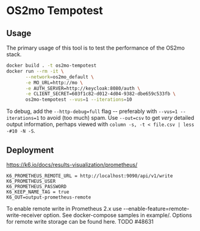 <!--
SPDX-FileCopyrightText: 2022 Magenta ApS <https://magenta.dk>
SPDX-License-Identifier: MPL-2.0
-->

# OS2mo Tempotest

## Usage
The primary usage of this tool is to test the performance of the OS2mo stack.
```bash
docker build . -t os2mo-tempotest
docker run --rm -it \
       --network=os2mo_default \
       -e MO_URL=http://mo \
       -e AUTH_SERVER=http://keycloak:8080/auth \
       -e CLIENT_SECRET=603f1c82-d012-4d04-9382-dbe659c533fb \
       os2mo-tempotest --vus=1 --iterations=10
```
To debug, add the `--http-debug=full` flag -- preferably with `--vus=1 --iterations=1` to avoid (too much) spam. Use
`--out=csv` to get _very_ detailed output information, perhaps viewed with `column -s, -t < file.csv | less -#10 -N -S`.


## Deployment
https://k6.io/docs/results-visualization/prometheus/
```
K6_PROMETHEUS_REMOTE_URL = http://localhost:9090/api/v1/write
K6_PROMETHEUS_USER
K6_PROMETHEUS_PASSWORD
K6_KEEP_NAME_TAG = true
K6_OUT=output-prometheus-remote
```
To enable remote write in Prometheus 2.x use --enable-feature=remote-write-receiver option. See docker-compose samples in example/. Options for remote write storage can be found here.
TODO #48631
